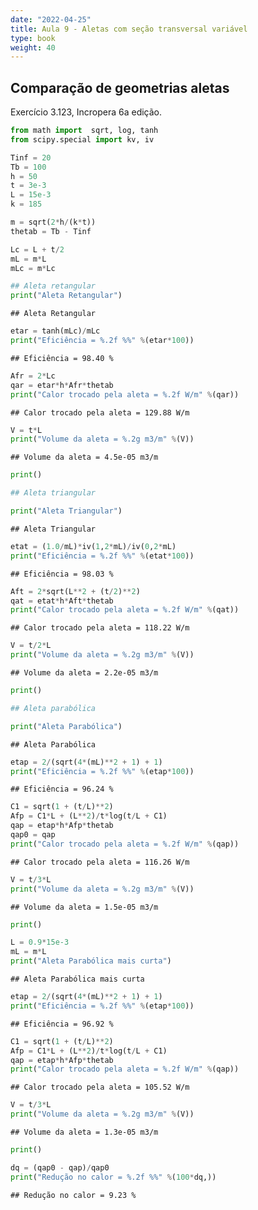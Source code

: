 ```yaml
---
date: "2022-04-25"
title: Aula 9 - Aletas com seção transversal variável
type: book
weight: 40
---
```


## Comparação de geometrias aletas

Exercício 3.123, Incropera 6a edição.


```python
from math import  sqrt, log, tanh
from scipy.special import kv, iv

Tinf = 20
Tb = 100
h = 50
t = 3e-3
L = 15e-3
k = 185

m = sqrt(2*h/(k*t))
thetab = Tb - Tinf

Lc = L + t/2
mL = m*L
mLc = m*Lc

## Aleta retangular
print("Aleta Retangular")
```

```
## Aleta Retangular
```

```python
etar = tanh(mLc)/mLc
print("Eficiência = %.2f %%" %(etar*100))
```

```
## Eficiência = 98.40 %
```

```python
Afr = 2*Lc
qar = etar*h*Afr*thetab 
print("Calor trocado pela aleta = %.2f W/m" %(qar))
```

```
## Calor trocado pela aleta = 129.88 W/m
```

```python
V = t*L
print("Volume da aleta = %.2g m3/m" %(V))
```

```
## Volume da aleta = 4.5e-05 m3/m
```

```python
print()

## Aleta triangular
```

```python
print("Aleta Triangular")
```

```
## Aleta Triangular
```

```python
etat = (1.0/mL)*iv(1,2*mL)/iv(0,2*mL)
print("Eficiência = %.2f %%" %(etat*100))
```

```
## Eficiência = 98.03 %
```

```python
Aft = 2*sqrt(L**2 + (t/2)**2)
qat = etat*h*Aft*thetab 
print("Calor trocado pela aleta = %.2f W/m" %(qat))
```

```
## Calor trocado pela aleta = 118.22 W/m
```

```python
V = t/2*L
print("Volume da aleta = %.2g m3/m" %(V))
```

```
## Volume da aleta = 2.2e-05 m3/m
```

```python
print()

## Aleta parabólica
```

```python
print("Aleta Parabólica")
```

```
## Aleta Parabólica
```

```python
etap = 2/(sqrt(4*(mL)**2 + 1) + 1)
print("Eficiência = %.2f %%" %(etap*100))
```

```
## Eficiência = 96.24 %
```

```python
C1 = sqrt(1 + (t/L)**2)
Afp = C1*L + (L**2)/t*log(t/L + C1)
qap = etap*h*Afp*thetab 
qap0 = qap
print("Calor trocado pela aleta = %.2f W/m" %(qap))
```

```
## Calor trocado pela aleta = 116.26 W/m
```

```python
V = t/3*L
print("Volume da aleta = %.2g m3/m" %(V))
```

```
## Volume da aleta = 1.5e-05 m3/m
```

```python
print()
```


```python
L = 0.9*15e-3
mL = m*L
print("Aleta Parabólica mais curta")
```

```
## Aleta Parabólica mais curta
```

```python
etap = 2/(sqrt(4*(mL)**2 + 1) + 1)
print("Eficiência = %.2f %%" %(etap*100))
```

```
## Eficiência = 96.92 %
```

```python
C1 = sqrt(1 + (t/L)**2)
Afp = C1*L + (L**2)/t*log(t/L + C1)
qap = etap*h*Afp*thetab 
print("Calor trocado pela aleta = %.2f W/m" %(qap))
```

```
## Calor trocado pela aleta = 105.52 W/m
```

```python
V = t/3*L
print("Volume da aleta = %.2g m3/m" %(V))
```

```
## Volume da aleta = 1.3e-05 m3/m
```

```python
print()
```

```python
dq = (qap0 - qap)/qap0
print("Redução no calor = %.2f %%" %(100*dq,))
```

```
## Redução no calor = 9.23 %
```

